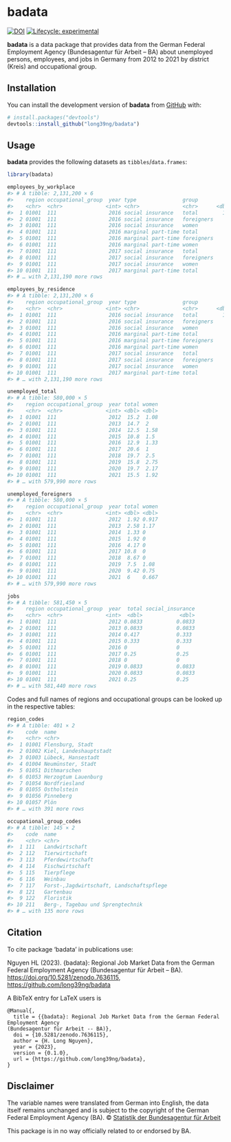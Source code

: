 
<!-- README.md is generated from README.Rmd. Please edit that file -->

# badata

<!-- badges: start -->
<!-- [![CRAN status](https://www.r-pkg.org/badges/version/badata)](https://CRAN.R-project.org/package=badata) -->

[![DOI](https://zenodo.org/badge/584811775.svg)](https://zenodo.org/badge/latestdoi/584811775)
[![Lifecycle:
experimental](https://img.shields.io/badge/lifecycle-experimental-orange.svg)](https://lifecycle.r-lib.org/articles/stages.html#experimental)
<!-- badges: end -->

**badata** is a data package that provides data from the German Federal
Employment Agency (Bundesagentur für Arbeit – BA) about unemployed
persons, employees, and jobs in Germany from 2012 to 2021 by district
(Kreis) and occupational group.

## Installation

You can install the development version of **badata** from
[GitHub](https://github.com/long39ng/badata) with:

``` r
# install.packages("devtools")
devtools::install_github("long39ng/badata")
```

## Usage

**badata** provides the following datasets as `tibbles`/`data.frames`:

``` r
library(badata)

employees_by_workplace
#> # A tibble: 2,131,200 × 6
#>    region occupational_group  year type               group          n
#>    <chr>  <chr>              <int> <chr>              <chr>      <dbl>
#>  1 01001  111                 2016 social insurance   total        185
#>  2 01001  111                 2016 social insurance   foreigners    NA
#>  3 01001  111                 2016 social insurance   women         62
#>  4 01001  111                 2016 marginal part-time total          8
#>  5 01001  111                 2016 marginal part-time foreigners    NA
#>  6 01001  111                 2016 marginal part-time women         NA
#>  7 01001  111                 2017 social insurance   total         62
#>  8 01001  111                 2017 social insurance   foreigners     0
#>  9 01001  111                 2017 social insurance   women         12
#> 10 01001  111                 2017 marginal part-time total         13
#> # … with 2,131,190 more rows

employees_by_residence
#> # A tibble: 2,131,200 × 6
#>    region occupational_group  year type               group          n
#>    <chr>  <chr>              <int> <chr>              <chr>      <dbl>
#>  1 01001  111                 2016 social insurance   total        134
#>  2 01001  111                 2016 social insurance   foreigners     6
#>  3 01001  111                 2016 social insurance   women         48
#>  4 01001  111                 2016 marginal part-time total         19
#>  5 01001  111                 2016 marginal part-time foreigners    NA
#>  6 01001  111                 2016 marginal part-time women          5
#>  7 01001  111                 2017 social insurance   total         55
#>  8 01001  111                 2017 social insurance   foreigners     4
#>  9 01001  111                 2017 social insurance   women         12
#> 10 01001  111                 2017 marginal part-time total         24
#> # … with 2,131,190 more rows

unemployed_total
#> # A tibble: 580,000 × 5
#>    region occupational_group  year total women
#>    <chr>  <chr>              <int> <dbl> <dbl>
#>  1 01001  111                 2012  15.2  1.08
#>  2 01001  111                 2013  14.7  2   
#>  3 01001  111                 2014  12.5  1.58
#>  4 01001  111                 2015  10.8  1.5 
#>  5 01001  111                 2016  12.9  1.33
#>  6 01001  111                 2017  20.6  1   
#>  7 01001  111                 2018  19.7  2.5 
#>  8 01001  111                 2019  15.8  2.75
#>  9 01001  111                 2020  19.7  2.17
#> 10 01001  111                 2021  15.5  1.92
#> # … with 579,990 more rows

unemployed_foreigners
#> # A tibble: 580,000 × 5
#>    region occupational_group  year total women
#>    <chr>  <chr>              <int> <dbl> <dbl>
#>  1 01001  111                 2012  1.92 0.917
#>  2 01001  111                 2013  2.58 1.17 
#>  3 01001  111                 2014  1.33 0    
#>  4 01001  111                 2015  1.92 0    
#>  5 01001  111                 2016  4.17 0    
#>  6 01001  111                 2017 10.8  0    
#>  7 01001  111                 2018  8.67 0    
#>  8 01001  111                 2019  7.5  1.08 
#>  9 01001  111                 2020  9.42 0.75 
#> 10 01001  111                 2021  6    0.667
#> # … with 579,990 more rows

jobs
#> # A tibble: 581,450 × 5
#>    region occupational_group  year  total social_insurance
#>    <chr>  <chr>              <int>  <dbl>            <dbl>
#>  1 01001  111                 2012 0.0833           0.0833
#>  2 01001  111                 2013 0.0833           0.0833
#>  3 01001  111                 2014 0.417            0.333 
#>  4 01001  111                 2015 0.333            0.333 
#>  5 01001  111                 2016 0                0     
#>  6 01001  111                 2017 0.25             0.25  
#>  7 01001  111                 2018 0                0     
#>  8 01001  111                 2019 0.0833           0.0833
#>  9 01001  111                 2020 0.0833           0.0833
#> 10 01001  111                 2021 0.25             0.25  
#> # … with 581,440 more rows
```

Codes and full names of regions and occupational groups can be looked up
in the respective tables:

``` r
region_codes
#> # A tibble: 401 × 2
#>    code  name                  
#>    <chr> <chr>                 
#>  1 01001 Flensburg, Stadt      
#>  2 01002 Kiel, Landeshauptstadt
#>  3 01003 Lübeck, Hansestadt    
#>  4 01004 Neumünster, Stadt     
#>  5 01051 Dithmarschen          
#>  6 01053 Herzogtum Lauenburg   
#>  7 01054 Nordfriesland         
#>  8 01055 Ostholstein           
#>  9 01056 Pinneberg             
#> 10 01057 Plön                  
#> # … with 391 more rows

occupational_group_codes
#> # A tibble: 145 × 2
#>    code  name                                    
#>    <chr> <chr>                                   
#>  1 111   Landwirtschaft                          
#>  2 112   Tierwirtschaft                          
#>  3 113   Pferdewirtschaft                        
#>  4 114   Fischwirtschaft                         
#>  5 115   Tierpflege                              
#>  6 116   Weinbau                                 
#>  7 117   Forst-,Jagdwirtschaft, Landschaftspflege
#>  8 121   Gartenbau                               
#>  9 122   Floristik                               
#> 10 211   Berg-, Tagebau und Sprengtechnik        
#> # … with 135 more rows
```

## Citation

To cite package ‘badata’ in publications use:

Nguyen HL (2023). {badata}: Regional Job Market Data from the German
Federal Employment Agency (Bundesagentur für Arbeit – BA).
<https://doi.org/10.5281/zenodo.7636115>,
<https://github.com/long39ng/badata>

A BibTeX entry for LaTeX users is

    @Manual{,
      title = {{badata}: Regional Job Market Data from the German Federal Employment Agency
    (Bundesagentur für Arbeit -- BA)},
      doi = {10.5281/zenodo.7636115},
      author = {H. Long Nguyen},
      year = {2023},
      version = {0.1.0},
      url = {https://github.com/long39ng/badata},
    }

## Disclaimer

The variable names were translated from German into English, the data
itself remains unchanged and is subject to the copyright of the German
Federal Employment Agency (BA). © [Statistik der Bundesagentur für
Arbeit](https://statistik.arbeitsagentur.de)

This package is in no way officially related to or endorsed by BA.
